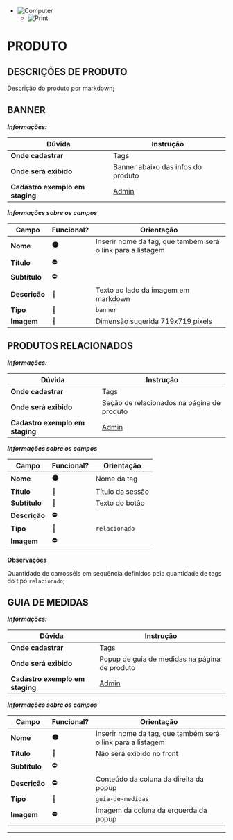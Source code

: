 


- ![Computer](../images/prints/computer.png)
  - ![Print](../images/prints/04-produto.png)

# PRODUTO

## DESCRIÇÕES DE PRODUTO

Descrição do produto por markdown;

## BANNER

***Informações:***

| Dúvida                          | Instrução                                                                         |
| ------------------------------- | --------------------------------------------------------------------------------- |
| **Onde cadastrar**              | Tags                                                                              |
| **Onde será exibido**           | Banner abaixo das infos do produto                                                |
| **Cadastro exemplo em staging** | [Admin](https://template5.vnda.dev/admin/tags/editar?id=tag-banner)               |

***Informações sobre os campos***

| Campo         | Funcional?          | Orientação                                                  |
| ------------- | ------------------- | ----------------------------------------------------------- |
| **Nome**      | :black_circle:      | Inserir nome da tag, que também será o link para a listagem |
| **Título**    | :no_entry:          |                                                             |
| **Subtítulo** | :no_entry:          |                                                             |
| **Descrição** | :large_blue_circle: | Texto ao lado da imagem em markdown                         |
| **Tipo**      | :large_blue_circle: | `banner`                                                    |
| **Imagem**    | :large_blue_circle: | Dimensão sugerida 719x719 pixels                            |

## PRODUTOS RELACIONADOS

***Informações:***

| Dúvida                          | Instrução                                                                         |
| ------------------------------- | --------------------------------------------------------------------------------- |
| **Onde cadastrar**              | Tags                                                                              |
| **Onde será exibido**           | Seção de relacionados na página de produto                                        |
| **Cadastro exemplo em staging** | [Admin](https://template7.vnda.dev/admin/tags/editar?id=exemplo-relacionados)              |

***Informações sobre os campos***

| Campo         | Funcional?          | Orientação                                |
| ------------- | ------------------- | ----------------------------------------- |
| **Nome**      | :black_circle:      | Nome da tag                               |
| **Título**    | :large_blue_circle: | Título da sessão                          |
| **Subtítulo** | :large_blue_circle: | Texto do botão                            |
| **Descrição** | :no_entry:          |                                           |
| **Tipo**      | :large_blue_circle: | `relacionado`                             |
| **Imagem**    | :no_entry:          |                                           |

**Observações**

Quantidade de carrosséis em sequência definidos pela quantidade de tags do tipo `relacionado`;

## GUIA DE MEDIDAS

***Informações:***

| Dúvida                          | Instrução                                                                         |
| ------------------------------- | --------------------------------------------------------------------------------- |
| **Onde cadastrar**              | Tags                                                                              |
| **Onde será exibido**           | Popup de guia de medidas na página de produto                                     |
| **Cadastro exemplo em staging** | [Admin](https://template5.vnda.dev/admin/tags/editar?id=guia-de-medidas-teste)    |

***Informações sobre os campos***

| Campo         | Funcional?          | Orientação                                                  |
| ------------- | ------------------- | ----------------------------------------------------------- |
| **Nome**      | :black_circle:      | Inserir nome da tag, que também será o link para a listagem |
| **Título**    | :large_blue_circle: | Não será exibido no front                                   |
| **Subtítulo** | :no_entry:          |                                                             |
| **Descrição** | :no_entry:          | Conteúdo da coluna da direita da popup                      |
| **Tipo**      | :large_blue_circle: | `guia-de-medidas`                                           |
| **Imagem**    | :no_entry:          | Imagem da coluna da erquerda da popup                       |

***
